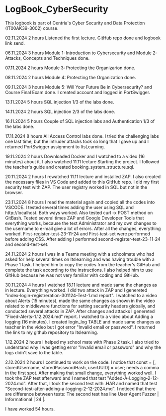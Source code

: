 # LogBook_CyberSecurity
This logbook is part of Centria's Cyber ​​Security and Data Protection (IT00AK39-3002) course.

02.11.2024  2 hours  Listened the first lecture. GitHub repo done and logbook link send. 

06.11.2024  3 hours  Module 1: Introduction to Cybersecurity and Module 2: Attacks, Concepts and Techniques done.

07.11.2024  2 hours  Module 3: Protecting the Organizarion done.

08.11.2024  2 hours  Module 4: Protecting the Organization done.

09.11.2024  3 hours  Module 5: Will Your Future Be in Cybersecurity? and Course Final Exam done. I created account and logged in PortSwigger.

13.11.2024  5 hours  SQL injection 1/3 of the labs done.

14.11.2024  2 hours SQL injection 2/3 of the labs done.

16.11.2024  5 hours  Couple of SQL injection labs and Authentication 1/3 of the labs done. 

17.11.2024  8 hours All Access Control labs done. I tried the challenging labs one last time, but the intruder attacks took so long that I gave up and I returned PortSwigger assignment to ItsLearning. 

19.11.2024  2 hours  Downloaded Docker and I watched to a video (16 minutes) about it. I also watched 11.11 lecture Starting the project. I followed the teacher's guide and created booking_system_structure.sql. 

20.11.2024  2 hours  I rewatched 11.11 lecture and installed ZAP. I also created the necessary files in VS Code and added to this GitHub repo. I did my first security test with ZAP. The user registry worked in SQL but not in the browser. 

23.11.2024  8 hours I read the material again and copied all the codes into VSCODE. I tested several times adding the user using SQL and http://localhost. Both ways worked. Also tested curl -x POST method on GitBash. Tested several times ZAP and Google Developer Tools that everything works, because the text Administrator and my own changes to the username to e-mail give a lot of errors. After all the changes, everything worked. First-register-test-23-11-24 and First-test-set were performed before adding CSS. After adding I performed second-register-test-23-11-24 and second-test-set. 

24.11.2024  2 hours I was in a Teams meeting with a schoolmate who had asked for help several times on Itslearning and was having trouble with a Phase 1 task. I helped him to copy the codes from the teacher's GitHub and complete the task according to the instructions. I also helped him to use GitHub because he was not very familiar with coding and GitHub.

30.11.2024  4 hours I watched 18.11 lecture and made same the changes as in lecture. Everything worked. I did two attack in ZAP and I genereted "index-login-registreration-301124-Test-1.md report". I watched to a video about Alerts (15 minutes), made the same changes as shown in the video related to middleware functions for setting security headers globally, and conducted several attacks in ZAP. After changes and attacks I genereted "Fixed-Alerts-1.12.2024.md" report. I watched to a video about Adding a logging (16 minutes). I created login_log TABLE and made same changes as teacher in the video but I got error "Invalid email or password". I returned the link to my github repository to Itslearning. 

1.12.2024 2 hours I helped my school mate with Phase 2 task. I also tried to understand why I was getting error "Invalid email or password" and why the logs didn't save to the table.  

2.12.2024 2 hours I continued to work on the code. I notice that const = [, storedUsername, storedPasswordHash, userUUID] = user; needs a comma in the first spot. After making that small change, everything worked well. I took the ZAP test afterward and I named that test "Added-A-Logging-2-12-2024.md". After that, I took the second test with .HAR and named that test "Second-test-after-adding-a-logging-2-12-2024.md". I noticed that there are difference between tests: The second test has line User Agent Fuzzer | Informational | 24 |. 

I have worked 54 hours.